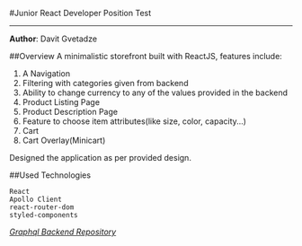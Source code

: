 #Junior React Developer Position Test

---

**Author**: Davit Gvetadze

##Overview
A minimalistic storefront built with ReactJS, features include:
1. A Navigation
2. Filtering with categories given from backend
3. Ability to change currency to any of the values provided in the backend
4. Product Listing Page
5. Product Description Page
6. Feature to choose item attributes(like size, color, capacity...)
7. Cart
8. Cart Overlay(Minicart)

Designed the application as per provided design.

##Used Technologies

    React
    Apollo Client
    react-router-dom
    styled-components

[*Graphql Backend Repository*](https://github.com/scandiweb/junior-react-endpoint)
